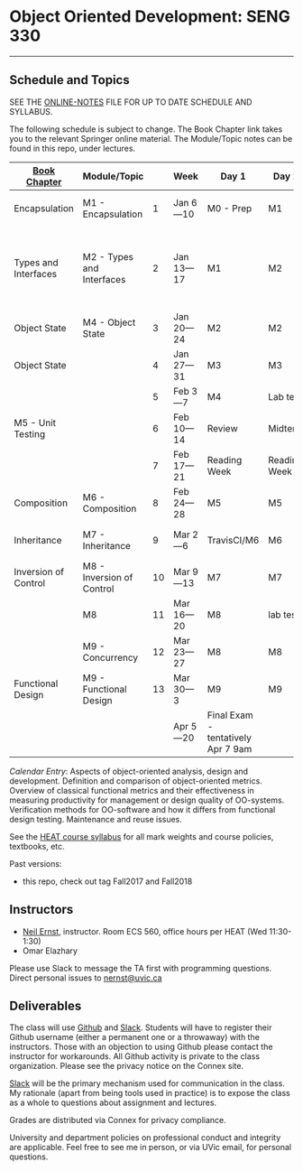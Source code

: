 # Object Oriented Development: SENG 330
-------------------------

## Schedule and Topics

SEE THE [ONLINE-NOTES](lectures/notes-online.md) FILE FOR UP TO DATE SCHEDULE AND SYLLABUS.

The following schedule is subject to change. The Book Chapter link takes you to the relevant Springer online material. The Module/Topic notes can be found in this repo, under lectures. 

|[Book Chapter](https://link.springer.com/book/10.1007/978-3-030-24094-3#toc) | Module/Topic |  | Week | Day 1 | Day 2 | Day 3 | Due |
|---------- | ----------- | ---|----|-----|----|----|----|
|Encapsulation | M1 - Encapsulation | 1 | Jan 6—10 | M0 - Prep | M1 | M1 | Register for [Slack](https://join.slack.com/t/seng330uvic/signup) |
|Types and Interfaces | M2 - Types and Interfaces | 2 | Jan 13—17 | M1 | M2 | M2 | Get IntelliJ + Gradle + Github working |
|Object State | M4 - Object State | 3 | Jan 20—24 | M2  | M2 | M3 |  |
|Object State |  | 4 | Jan 27—31 | M3 | M3 | M4 | Assn 1 Friday 11:59 |
| |  | 5 | Feb 3—7 | M4 | Lab test | Lab test | Lab test 1 |
|M5 - Unit Testing |  | 6 | Feb 10—14 | Review | Midterm | M5 | Midterm  |
| |  | 7 | Feb 17—21 | Reading Week | Reading Week | Reading Week |  |
|Composition | M6 - Composition | 8 | Feb 24—28 | M5 | M5 | M6 |  |
|Inheritance | M7 - Inheritance | 9 | Mar 2—6 | TravisCI/M6 | M6 | M7 | Assn 2 Sunday 11:59 |
|Inversion of Control | M8 - Inversion of Control | 10 | Mar 9—13 | M7 | M7 | M7 |  |
| | M8 | 11 | Mar 16—20 | M8 | lab test | lab test | Lab test 2 |
| | M9 - Concurrency | 12 | Mar 23—27 | M8 | M8 | M9 |  |
|Functional Design | M9 - Functional Design | 13 | Mar 30—3 | M9 | M9 | M9 |  |
| |  |  | Apr 5—20 | Final Exam - tentatively Apr 7 9am |  |  ||

*Calendar Entry*: Aspects of object-oriented analysis, design and development. Definition and comparison of object-oriented metrics. Overview of classical functional metrics and their effectiveness in measuring productivity for management or design quality of OO-systems. Verification methods for OO-software and how it differs from functional design testing. Maintenance and reuse issues.

See the [HEAT course syllabus](https://heat.csc.uvic.ca/coview/outline/2020/Spring/SENG/330) for all mark weights and course policies, textbooks, etc.

Past versions:

* this repo, check out tag Fall2017 and Fall2018

## Instructors
* [Neil Ernst](http://neilernst.net), instructor. Room ECS 560, office hours per HEAT (Wed 11:30-1:30)
* Omar Elazhary

Please use Slack to message the TA first with programming questions. Direct personal issues to nernst@uvic.ca

## Deliverables
The class will use [Github](https://github.com/SENG330) and [Slack](https://join.slack.com/t/seng330uvic/signup). Students will have to register their Github username (either a permanent one or a throwaway) with the instructors. Those with an objection to using Github please contact the instructor for workarounds. All Github activity is private to the class organization. Please see the privacy notice on the Connex site.

[Slack](https://seng330-f17.slack.com) will be the primary mechanism used for communication in the class. My rationale (apart from being tools used in practice) is to expose the class as a whole to questions about assignment and lectures. 

Grades are distributed via Connex for privacy compliance.

University and department policies on professional conduct and integrity are applicable. Feel free to see me in person, or via UVic email, for personal questions.
